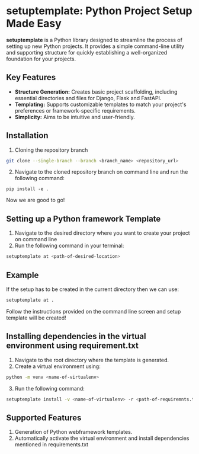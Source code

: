 # setuptemplate: Python Project Setup Made Easy

**setuptemplate** is a Python library designed to streamline the process of setting up new Python projects. It provides a simple command-line utility and supporting structure for quickly establishing a well-organized foundation for your projects.

## Key Features

* **Structure Generation:**  Creates basic project scaffolding, including essential directories  and files for Django, Flask and FastAPI.
* **Templating:** Supports customizable templates to match your project's preferences or framework-specific requirements.
* **Simplicity:** Aims to be intuitive and user-friendly. 

## Installation

1. Cloning the repository branch

```bash
git clone --single-branch --branch <branch_name> <repository_url>
```
2. Navigate to the cloned repository branch on command line and run the following command:
```
pip install -e .
```
Now we are good to go!  

## Setting up a Python framework Template

1. Navigate to the desired directory where you want to create your project on command line
2. Run the following command in your terminal:

```bash
setuptemplate at <path-of-desired-location>
```

## Example

If the setup has to be created in the current directory then we can use:

``` bash
setuptemplate at .
```
Follow the instructions provided on the command line screen and setup template will be created!

## Installing dependencies in the virtual environment using requirement.txt

1. Navigate to the root directory where the template is generated.
2. Create a virtual environment using:
```bash
python -m venv <name-of-virtualenv>
```
3. Run the following command:
```bash
setuptemplate install -v <name-of-virtualenv> -r <path-of-requiremnts.txt-file>
```

## Supported Features

1. Generation of Python webframework templates.
2. Automatically activate the virtual environment and install dependencies mentioned in requirements.txt

